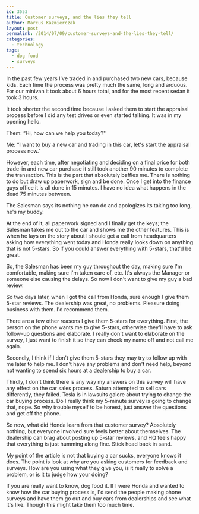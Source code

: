 ```yaml
---
id: 3553
title: Customer surveys, and the lies they tell
author: Marcus Kazmierczak
layout: post
permalink: /2014/07/09/customer-surveys-and-the-lies-they-tell/
categories:
  - technology
tags:
  - dog food
  - surveys
---
```

In the past few years I've traded in and purchased two new cars, because kids. Each time the process was pretty much the same, long and arduous. For our minivan it took about 6 hours total, and for the most recent sedan it took 3 hours.

It took shorter the second time because I asked them to start the appraisal process before I did any test drives or even started talking. It was in my opening hello.

Them: &#8220;Hi, how can we help you today?"

Me: &#8220;I want to buy a new car and trading in this car, let's start the appraisal process now."

However, each time, after negotiating and deciding on a final price for both trade-in and new car purchase it still took another 90 minutes to complete the transaction. This is the part that absolutely baffles me. There is nothing to do but draw up paperwork, sign and be done. Once I get into the finance guys office it is all done in 15 minutes. I have no idea what happens in the dead 75 minutes between.

The Salesman says its nothing he can do and apologizes its taking too long, he's my buddy.

At the end of it, all paperwork signed and I finally get the keys; the Salesman takes me out to the car and shows me the other features. This is when he lays on the story about I should get a call from headquarters asking how everything went today and Honda really looks down on anything that is not 5-stars. So if you could answer everything with 5-stars, that'd be great.

So, the Salesman has been my guy throughout the day, making sure I'm comfortable, making sure I'm taken care of, etc. It's always the Manager or someone else causing the delays. So now I don't want to give my guy a bad review.

So two days later, when I got the call from Honda, sure enough I give them 5-star reviews. The dealership was great, no problems. Pleasure doing business with them. I'd recommend them.

There are a few other reasons I give them 5-stars for everything. First, the person on the phone wants me to give 5-stars, otherwise they'll have to ask follow-up questions and elaborate. I really don't want to elaborate on the survey, I just want to finish it so they can check my name off and not call me again.

Secondly, I think if I don't give them 5-stars they may try to follow up with me later to help me. I don't have any problems and don't need help, beyond not wanting to spend six hours at a dealership to buy a car.

Thirdly, I don't think there is any way my answers on this survey will have any effect on the car sales process. Saturn attempted to sell cars differently, they failed. Tesla is in lawsuits galore about trying to change the car buying process. Do I really think my 5-minute survey is going to change that, nope. So why trouble myself to be honest, just answer the questions and get off the phone.

So now, what did Honda learn from that customer survey? Absolutely nothing, but everyone involved sure feels better about themselves. The dealership can brag about posting up 5-star reviews, and HQ feels happy that everything is just humming along fine. Stick head back in sand.

My point of the article is not that buying a car sucks, everyone knows it does. The point is look at why are you asking customers for feedback and surveys. How are you using what they give you, is it really to solve a problem, or is it to judge how your doing?

If you are really want to know, dog food it. If I were Honda and wanted to know how the car buying process is, I'd send the people making phone surveys and have them go out and buy cars from dealerships and see what it's like. Though this might take them too much time.
